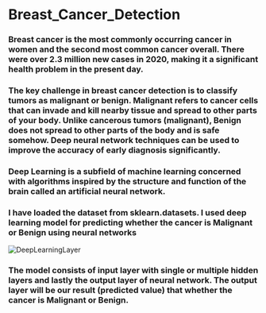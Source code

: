 # Breast_Cancer_Detection

### Breast cancer is the most commonly occurring cancer in women and the second most common cancer overall. There were over 2.3 million new cases in 2020, making it a significant health problem in the present day.

### The key challenge in breast cancer detection is to classify tumors as malignant or benign. Malignant refers to cancer cells that can invade and kill nearby tissue and spread to other parts of your body. Unlike cancerous tumors (malignant), Benign does not spread to other parts of the body and is safe somehow. Deep neural network techniques can be used to improve the accuracy of early diagnosis significantly.

### Deep Learning is a subfield of machine learning concerned with algorithms inspired by the structure and function of the brain called an artificial neural network.


### I have loaded the dataset from sklearn.datasets. I used deep learning model for predicting whether the cancer is Malignant or Benign using neural networks


![DeepLearningLayer](https://user-images.githubusercontent.com/74699753/133764933-63ab6894-8289-4d20-ac48-1d9a4af8dd63.png)

 
### The model consists of input layer with single or multiple hidden layers and lastly the output layer of neural network. The output layer will be our result (predicted value) that whether the cancer  is Malignant or Benign.

